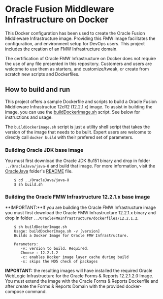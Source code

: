 Oracle Fusion Middleware Infrastructure on Docker
=================================================
This Docker configuration has been used to create the Oracle Fusion Middleware Infrastructure image. Providing this FMW image facilitates the configuration, and environment setup for DevOps users. This project includes the creation of an  FMW Infrastructure domain. 

The certification of Oracle FMW Infrastructure on Docker does not require the use of any file presented in this repository. Customers and users are welcome to use them as starters, and customize/tweak, or create from scratch new scripts and Dockerfiles.

## How to build and run
This project offers a sample Dockerfile and scripts to build a Oracle Fusion Middleware Infrastructue 12cR2 (12.2.1.x) image. To assist in building the image, you can use the [buildDockerImage.sh](dockerfiles/buildDockerImage.sh) script. See below for instructions and usage.

The `buildDockerImage.sh` script is just a utility shell script that takes the version of the image that needs to be built. Expert users are welcome to directly call `docker build` with their prefered set of parameters.

### Building Oracle JDK base image
You must first download the Oracle JDK 8u151 binary and drop in folder `../OracleJava/java-8` and build that image. For more information, visit the [OracleJava](../OracleJava) folder's [README](../OracleJava/README.md) file.

        $ cd ../OracleJava/java-8
        $ sh build.sh

        
### Building the Oracle FMW Infrastructure 12.2.1.x base image
**IMPORTANT:**If you are building the Oracle FMW Infrastructure image you must first download the Oracle FMW Infrastructure 12.2.1.x binary and drop in folder `../OracleFMWInfrastructure/dockerfiles/12.2.1.2`. 

        $ sh buildDockerImage.sh
        Usage: buildDockerImage.sh -v [version]
        Builds a Docker Image for Oracle FMW Infrastructure.

        Parameters:
           -v: version to build. Required.
           Choose : 12.2.1.2
           -c: enables Docker image layer cache during build
           -s: skips the MD5 check of packages


**IMPORTANT:** the resulting images will have installed the required Oracle WebLogic Infrastructure for the Oracle Forms & Reports 12.2.1.2.0 Image. You must extend the image with the Oracle Forms & Reports Dockerfile and after create the Forms & Reports Domain with the provided docker-compose command.


